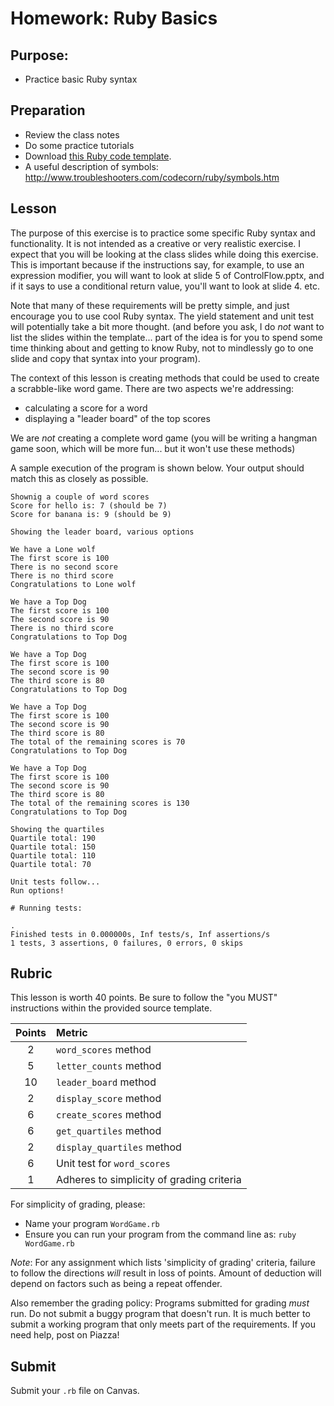 Homework: Ruby Basics
=====================

Purpose:
--------

-   Practice basic Ruby syntax

Preparation
-----------

-   Review the class notes
-   Do some practice tutorials
-   Download [this Ruby code template](supplements/BasicWordGame.rb).
-   A useful description of symbols:
    <http://www.troubleshooters.com/codecorn/ruby/symbols.htm>

Lesson
------

The purpose of this exercise is to practice some specific Ruby syntax
and functionality. It is not intended as a creative or very realistic
exercise. I expect that you will be looking at the class slides while
doing this exercise. This is important because if the instructions say,
for example, to use an expression modifier, you will want to look at
slide 5 of ControlFlow.pptx, and if it says to use a conditional return
value, you'll want to look at slide 4. etc.

Note that many of these requirements will be pretty simple, and just
encourage you to use cool Ruby syntax. The yield statement and unit test
will potentially take a bit more thought. (and before you ask, I do
*not* want to list the slides within the template... part of the idea is
for you to spend some time thinking about and getting to know Ruby, not
to mindlessly go to one slide and copy that syntax into your program).

The context of this lesson is creating methods that could be used to
create a scrabble-like word game. There are two aspects we're
addressing:

-   calculating a score for a word
-   displaying a "leader board" of the top scores

We are *not* creating a complete word game (you will be writing a
hangman game soon, which will be more fun... but it won't use these
methods)

A sample execution of the program is shown below. Your output should
match this as closely as possible.

```
Shownig a couple of word scores
Score for hello is: 7 (should be 7)
Score for banana is: 9 (should be 9)

Showing the leader board, various options

We have a Lone wolf
The first score is 100
There is no second score
There is no third score
Congratulations to Lone wolf

We have a Top Dog
The first score is 100
The second score is 90
There is no third score
Congratulations to Top Dog

We have a Top Dog
The first score is 100
The second score is 90
The third score is 80
Congratulations to Top Dog

We have a Top Dog
The first score is 100
The second score is 90
The third score is 80
The total of the remaining scores is 70
Congratulations to Top Dog

We have a Top Dog
The first score is 100
The second score is 90
The third score is 80
The total of the remaining scores is 130
Congratulations to Top Dog

Showing the quartiles
Quartile total: 190
Quartile total: 150
Quartile total: 110
Quartile total: 70

Unit tests follow...
Run options!

# Running tests:

.
Finished tests in 0.000000s, Inf tests/s, Inf assertions/s
1 tests, 3 assertions, 0 failures, 0 errors, 0 skips
```

Rubric
------

This lesson is worth 40 points. Be sure to follow the "you MUST"
instructions within the provided source template.

Points | Metric
:----: | :-----
2      | `word_scores` method
5      | `letter_counts` method
10     | `leader_board` method
2      | `display_score` method
6      | `create_scores` method
6      | `get_quartiles` method
2      | `display_quartiles` method
6      | Unit test for `word_scores`
1      | Adheres to simplicity of grading criteria

For simplicity of grading, please:

-   Name your program `WordGame.rb`
-   Ensure you can run your program from the command line as: `ruby WordGame.rb`

*Note*: For any assignment which lists 'simplicity of grading' criteria,
failure to follow the directions *will* result in loss of points. Amount
of deduction will depend on factors such as being a repeat offender.

Also remember the grading policy: Programs submitted for grading *must*
run. Do not submit a buggy program that doesn't run. It is much better
to submit a working program that only meets part of the requirements. If
you need help, post on Piazza!

Submit
------

Submit your `.rb` file on Canvas.
